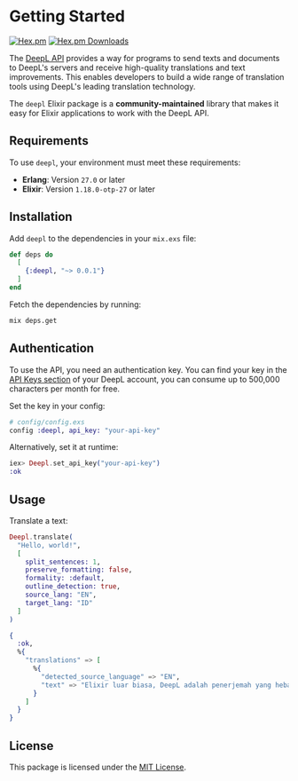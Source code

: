 # Getting Started

[![Hex.pm](https://img.shields.io/hexpm/v/deepl)](https://hex.pm/packages/deepl)
[![Hex.pm Downloads](https://img.shields.io/hexpm/dt/deepl)](https://hex.pm/packages/deepl)

The [DeepL API](https://www.deepl.com/docs-api) provides a way for programs to send texts and
documents to DeepL's servers and receive high-quality translations and text improvements. This
enables developers to build a wide range of translation tools using DeepL's leading translation technology.

The `deepl` Elixir package is a **community-maintained** library that makes it easy for Elixir applications to work with the DeepL API.

## Requirements

To use `deepl`, your environment must meet these requirements:

- **Erlang**: Version `27.0` or later
- **Elixir**: Version `1.18.0-otp-27` or later

## Installation

Add `deepl` to the dependencies in your `mix.exs` file:

```elixir
def deps do
  [
    {:deepl, "~> 0.0.1"}
  ]
end
```

Fetch the dependencies by running:

```sh
mix deps.get
```

## Authentication

To use the API, you need an authentication key. You can find your key in the
[API Keys section](https://www.deepl.com/en/your-account/keys) of your DeepL account, you
can consume up to 500,000 characters per month for free.

Set the key in your config:

```elixir
# config/config.exs
config :deepl, api_key: "your-api-key"
```

Alternatively, set it at runtime:

```elixir
iex> Deepl.set_api_key("your-api-key")
:ok
```

## Usage

Translate a text:

```elixir
Deepl.translate(
  "Hello, world!",
  [
    split_sentences: 1,
    preserve_formatting: false,
    formality: :default,
    outline_detection: true,
    source_lang: "EN",
    target_lang: "ID"
  ]
)

{
  :ok,
  %{
    "translations" => [
      %{
        "detected_source_language" => "EN",
        "text" => "Elixir luar biasa, DeepL adalah penerjemah yang hebat!"
      }
    ]
  }
}
```

## License

This package is licensed under the [MIT License](https://github.com/muzhawir/deepl/blob/main/LICENSE.md).
